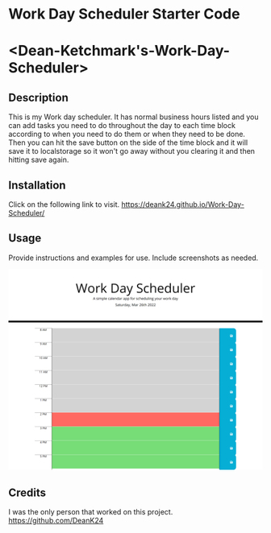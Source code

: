 # Work Day Scheduler Starter Code
# <Dean-Ketchmark's-Work-Day-Scheduler>

## Description
This is my Work day scheduler. It has normal business hours listed and you can add tasks you need to do throughout the day to each time block according to when you need to do them or when they need to be done. Then you can hit the save button on the side of the time block and it will save it to localstorage so it won't go away without you clearing it and then hitting save again.

## Installation

Click on the following link to visit.
https://deank24.github.io/Work-Day-Scheduler/

## Usage

Provide instructions and examples for use. Include screenshots as needed.
  
![Screenshot](/assets/images/_C__Users_deank_challenges_Work-Day-Scheduler_index.html%20(1).png)


## Credits
I was the only person that worked on this project.
https://github.com/DeanK24
